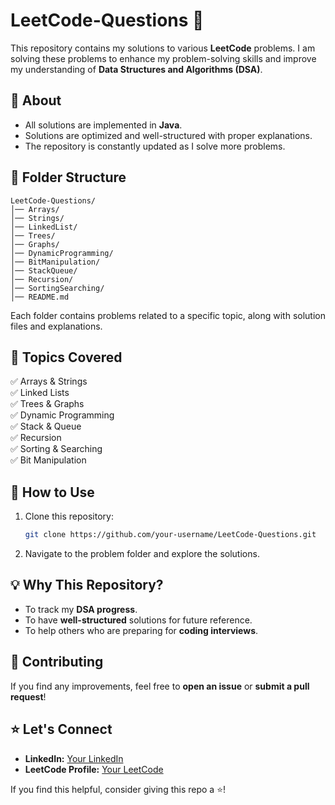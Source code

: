 # LeetCode-Questions 🚀  

This repository contains my solutions to various **LeetCode** problems. I am solving these problems to enhance my problem-solving skills and improve my understanding of **Data Structures and Algorithms (DSA)**.  

## 📌 About  
- All solutions are implemented in **Java**.  
- Solutions are optimized and well-structured with proper explanations.  
- The repository is constantly updated as I solve more problems.  

## 📂 Folder Structure  
```
LeetCode-Questions/
│── Arrays/
│── Strings/
│── LinkedList/
│── Trees/
│── Graphs/
│── DynamicProgramming/
│── BitManipulation/
│── StackQueue/
│── Recursion/
│── SortingSearching/
│── README.md
```
Each folder contains problems related to a specific topic, along with solution files and explanations.  

## 📖 Topics Covered  
✅ Arrays & Strings  
✅ Linked Lists  
✅ Trees & Graphs  
✅ Dynamic Programming  
✅ Stack & Queue  
✅ Recursion  
✅ Sorting & Searching  
✅ Bit Manipulation  

## 🚀 How to Use  
1. Clone this repository:  
   ```sh
   git clone https://github.com/your-username/LeetCode-Questions.git
   ```
2. Navigate to the problem folder and explore the solutions.  

## 💡 Why This Repository?  
- To track my **DSA progress**.  
- To have **well-structured** solutions for future reference.  
- To help others who are preparing for **coding interviews**.  

## 📢 Contributing  
If you find any improvements, feel free to **open an issue** or **submit a pull request**!  

## ⭐ Let's Connect  
- **LinkedIn:** [Your LinkedIn]([https://linkedin.com/in/your-profile](https://www.linkedin.com/in/ankur-sharma-3a6037226/))  
- **LeetCode Profile:** [Your LeetCode]([https://leetcode.com/your-profile](https://leetcode.com/u/_ankur01_/))  

If you find this helpful, consider giving this repo a ⭐!

